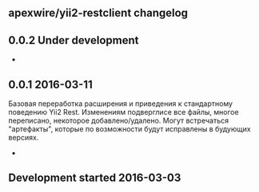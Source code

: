 apexwire/yii2-restclient changelog
---------------------------

## 0.0.2 Under development

- 

## 0.0.1 2016-03-11

Базовая переработка расширения и приведения к стандартному поведению Yii2 Rest.
Изменениям подверглисе все файлы, многое переписано, некоторое добавлено/удалено.
Могут встречаться "артефакты", которые по возможности будут исправлены в будующих версиях.

- 

## Development started 2016-03-03

